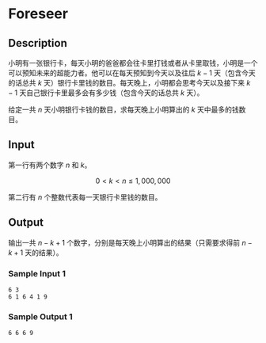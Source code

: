 # Foreseer

## Description

小明有一张银行卡，每天小明的爸爸都会往卡里打钱或者从卡里取钱，小明是一个可以预知未来的超能力者。他可以在每天预知到今天以及往后 $k-1$ 天（包含今天的话总共 $k$ 天）银行卡里钱的数目。每天晚上，小明都会思考今天以及接下来 $k-1$ 天自己银行卡里最多会有多少钱（包含今天的话总共 $k$ 天）。

给定一共 $n$ 天小明银行卡钱的数目，求每天晚上小明算出的 $k$ 天中最多的钱数目。

## Input

第一行有两个数字 $n$ 和 $k$。

$$
0 < k < n \leq 1,000,000
$$

第二行有 $n$ 个整数代表每一天银行卡里钱的数目。

## Output

输出一共 $n−k+1$ 个数字，分别是每天晚上小明算出的结果（只需要求得前 $n−k+1$ 天的结果）。

### Sample Input 1

```
6 3
6 1 6 4 1 9
```

### Sample Output 1

```
6 6 6 9
```
